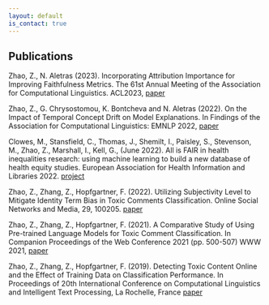 ```yaml
---
layout: default
is_contact: true
---
```




## Publications

Zhao, Z., N. Aletras (2023). Incorporating Attribution Importance for Improving Faithfulness Metrics. The 61st Annual Meeting of the Association for Computational Linguistics. ACL2023, [paper](https://aclanthology.org/2023.acl-long.261/)

Zhao, Z., G. Chrysostomou, K. Bontcheva and N. Aletras (2022). On the Impact of Temporal Concept Drift on Model Explanations. In Findings of the Association for Computational Linguistics: EMNLP 2022, [paper](https://aclanthology.org/2022.findings-emnlp.298/)

Clowes, M., Stansfield, C., Thomas, J., Shemilt, I., Paisley, S., Stevenson, M., Zhao, Z., Marshall, I., Kell, G., (June 2022). All is FAIR in health inequalities research: using machine learning to build a new database of health equity studies. European Association for Health Information and Libraries 2022. [project](https://eppi.ioe.ac.uk/eppi-vis/Fair)

Zhao, Z., Zhang, Z., Hopfgartner, F. (2022). Utilizing Subjectivity Level to Mitigate Identity Term Bias in Toxic Comments Classification. Online Social Networks and Media, 29, 100205. [paper](https://www.sciencedirect.com/science/article/abs/pii/S246869642200009X)

Zhao, Z., Zhang, Z., Hopfgartner, F. (2021). A Comparative Study of Using Pre-trained Language Models for Toxic Comment Classification. In Companion Proceedings of the Web Conference 2021 (pp. 500-507) WWW 2021, [paper](https://dl.acm.org/doi/abs/10.1145/3442442.3452313#:~:text=Our%20results%20show%20that%2C%20Out,such%20as%20CNN%20and%20BiLSTM.)

Zhao, Z., Zhang, Z., Hopfgartner, F. (2019). Detecting Toxic Content Online and the Effect of Training Data on Classification Performance. In Proceedings of 20th International Conference on Computational Linguistics and Intelligent Text Processing, La Rochelle, France [paper](https://easychair.org/publications/preprint/XGmR)

